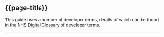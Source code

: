 ## {{page-title}}

This guide uses a number of developer terms, details of which can be found in the [NHS Digital Glossary](https://digital.nhs.uk/developer/guides-and-documentation/glossary-of-developer-terms) of developer terms.

---